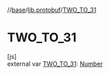 //[base](../../index.md)/[lib.protobuf](index.md)/[TWO_TO_31](-t-w-o_-t-o_31.md)

# TWO_TO_31

[js]\
external var [TWO_TO_31](-t-w-o_-t-o_31.md): [Number](https://kotlinlang.org/api/latest/jvm/stdlib/kotlin/-number/index.html)
